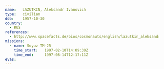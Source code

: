 ```yaml
---
name:	LAZUTKIN, Aleksandr Ivanovich 
type:	civilian
dob:	1957-10-30
country:
  - RUS
references:
  - http://www.spacefacts.de/bios/cosmonauts/english/lazutkin_aleksandr.htm
missions:
  - name: Soyuz TM-25
    time_start:   1997-02-10T14:09:30Z
    time_end:     1997-08-14T12:17:11Z
evas:
---
```

